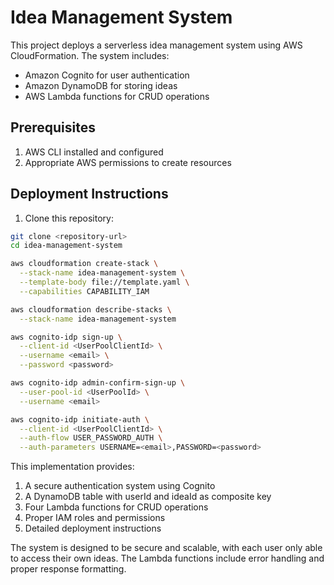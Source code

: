 # Idea Management System

This project deploys a serverless idea management system using AWS CloudFormation. The system includes:
- Amazon Cognito for user authentication
- Amazon DynamoDB for storing ideas
- AWS Lambda functions for CRUD operations

## Prerequisites

1. AWS CLI installed and configured
2. Appropriate AWS permissions to create resources

## Deployment Instructions

1. Clone this repository:

```bash
git clone <repository-url>
cd idea-management-system

aws cloudformation create-stack \
  --stack-name idea-management-system \
  --template-body file://template.yaml \
  --capabilities CAPABILITY_IAM

aws cloudformation describe-stacks \
  --stack-name idea-management-system

aws cognito-idp sign-up \
  --client-id <UserPoolClientId> \
  --username <email> \
  --password <password>

aws cognito-idp admin-confirm-sign-up \
  --user-pool-id <UserPoolId> \
  --username <email>

aws cognito-idp initiate-auth \
  --client-id <UserPoolClientId> \
  --auth-flow USER_PASSWORD_AUTH \
  --auth-parameters USERNAME=<email>,PASSWORD=<password>
```

This implementation provides:
1. A secure authentication system using Cognito
2. A DynamoDB table with userId and ideaId as composite key
3. Four Lambda functions for CRUD operations
4. Proper IAM roles and permissions
5. Detailed deployment instructions

The system is designed to be secure and scalable, with each user only able to access their own ideas. The Lambda functions include error handling and proper response formatting.
